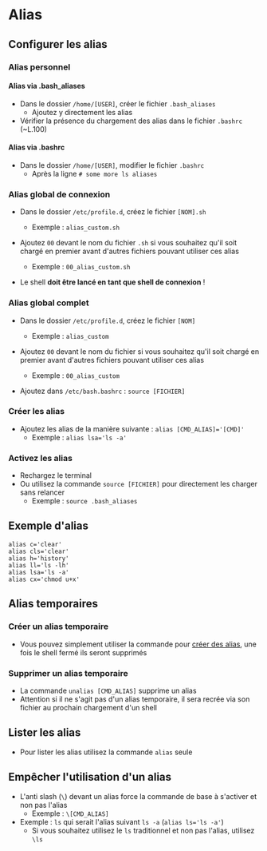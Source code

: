 # Alias
## Configurer les alias
### Alias personnel
#### Alias via .bash_aliases
- Dans le dossier `/home/[USER]`, créer le fichier `.bash_aliases` 
  - Ajoutez y directement les alias
- Vérifier la présence du chargement des alias dans le fichier `.bashrc` (~L.100)

#### Alias via .bashrc
- Dans le dossier `/home/[USER]`, modifier le fichier `.bashrc`
  - Après la ligne `# some more ls aliases`

### Alias global de connexion
- Dans le dossier `/etc/profile.d`, créez le fichier `[NOM].sh`
  - Exemple : `alias_custom.sh`
- Ajoutez `00` devant le nom du fichier `.sh` si vous souhaitez qu'il soit chargé en premier avant d'autres fichiers pouvant utiliser ces alias
  - Exemple : `00_alias_custom.sh`

- Le shell **__doit être lancé en tant que shell de connexion__** !

### Alias global complet
- Dans le dossier `/etc/profile.d`, créez le fichier `[NOM]`
  - Exemple : `alias_custom`
- Ajoutez `00` devant le nom du fichier si vous souhaitez qu'il soit chargé en premier avant d'autres fichiers pouvant utiliser ces alias
  - Exemple : `00_alias_custom`

- Ajoutez dans `/etc/bash.bashrc` : `source [FICHIER]`

### Créer les alias
- Ajoutez les alias de la manière suivante : `alias [CMD_ALIAS]='[CMD]'`
  - Exemple : `alias lsa='ls -a'`

### Activez les alias
- Rechargez le terminal
- Ou utilisez la commande `source [FICHIER]` pour directement les charger sans relancer
  - Exemple : `source .bash_aliases`

## Exemple d'alias
```
alias c='clear'
alias cls='clear'
alias h='history'
alias ll='ls -lh'
alias lsa='ls -a'
alias cx='chmod u+x'
```

## Alias temporaires
### Créer un alias temporaire
- Vous pouvez simplement utiliser la commande pour [créer des alias](#Créer-les-alias), une fois le shell fermé ils seront supprimés

### Supprimer un alias temporaire
- La commande `unalias [CMD_ALIAS]` supprime un alias
- Attention si il ne s'agit pas d'un alias temporaire, il sera recrée via son fichier au prochain chargement d'un shell

## Lister les alias
- Pour lister les alias utilisez la commande `alias` seule

## Empêcher l'utilisation d'un alias
- L'anti slash (`\`) devant un alias force la commande de base à s'activer et non pas l'alias
  - Exemple : `\[CMD_ALIAS]`
- Exemple : `ls` qui serait l'alias suivant `ls -a` (`alias ls='ls -a'`)
  - Si vous souhaitez utilisez le `ls` traditionnel et non pas l'alias, utilisez `\ls`